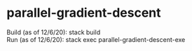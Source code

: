 # parallel-gradient-descent

Build (as of 12/6/20): stack build  
Run (as of 12/6/20): stack exec parallel-gradient-descent-exe <FILENAME>
